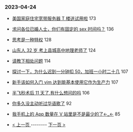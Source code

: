### 2023-04-24 
- [美国家庭住宅宽带服务器 T 楼送试用啦](https://www.v2ex.com/t/934998) 173
- [求问各位已婚人士，你们有固定的 sex 时间吗？](https://www.v2ex.com/t/934950) 136
- [思考是一种特权](https://www.v2ex.com/t/934968) 128
- [山东人 32 岁 考上县城高中地理老师了](https://www.v2ex.com/t/934913) 124
- [请教下相处问题](https://www.v2ex.com/t/935003) 114
- [探讨一下，为什么迟到一分钟扣 50，加班一小时二十几](https://www.v2ex.com/t/934926) 107
- [新手该如何入门 vim 达到能基本使用它作为生产力](https://www.v2ex.com/t/934910) 107
- [半飞秒术后 11 天了,有什么想问的吗](https://www.v2ex.com/t/934979) 106
- [你多久没主动听过华语歌了](https://www.v2ex.com/t/934920) 92
- [我手机上的 App 数量在 V 站里是不是最少的了←_←](https://www.v2ex.com/t/934884) 85 

- [ < 上一页 ](https://github.com/able8/v2ex-hot-record/blob/master/2023-04-23.md) -------- [ 下一页 > ](https://github.com/able8/v2ex-hot-record/blob/master/2023-04-25.md)